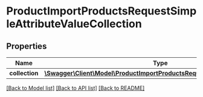 # ProductImportProductsRequestSimpleAttributeValueCollection

## Properties
Name | Type | Description | Notes
------------ | ------------- | ------------- | -------------
**collection** | [**\Swagger\Client\Model\ProductImportProductsRequestSimpleAttributeValue[]**](ProductImportProductsRequestSimpleAttributeValue.md) |  | [optional] 

[[Back to Model list]](../README.md#documentation-for-models) [[Back to API list]](../README.md#documentation-for-api-endpoints) [[Back to README]](../README.md)


